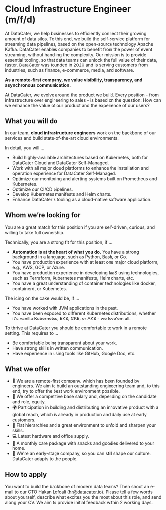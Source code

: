 # Cloud Infrastructure Engineer (m/f/d)

At DataCater, we help businesses to efficiently connect their growing amount of data silos. To this end, we build the self-service platform for streaming data pipelines, based on the open-source technology Apache Kafka. DataCater enables companies to benefit from the power of event streaming, without handling the complexity.
Our mission is to provide essential tooling, so that data teams can unlock the full value of their data, faster.
DataCater was founded in 2020 and is serving customers from industries, such as finance, e-commerce, media, and software.

**As a remote-first company, we value visibility, transparency, and asynchronous communication.**

At DataCater, we evolve around the product we build. Every position - from infrastructure over engineering to sales - is based on the question:
How can we enhance the value of our product and the experience of our users?

## What you will do

In our team, **cloud infrastructure engineers** work on the backbone of our services and build state-of-the-art cloud environments.

In detail, you will ...

* Build highly-available architectures based on Kubernetes, both for DataCater Cloud and DataCater Self-Managed.
* Work with all major cloud platforms to enhance the installation and operation experience for DataCater Self-Managed.
* Optimize our monitoring and alerting systems built on Prometheus and Kubernetes.
* Optimize our CI/CD pipelines.
* Develop Kubernetes manifests and Helm charts.
* Enhance DataCater's tooling as a cloud-native software application.

## Whom we’re looking for

You are a great match for this position if you are self-driven, curious, and willing to take full ownership.

Technically, you are a strong fit for this position, if ...

* **Automation is at the heart of what you do.** You have a strong background in a language, such as Python, Bash, or Go.
* You have production experience with at least one major cloud platform, e.g., AWS, GCP, or Azure.
* You have production experience in developing IaaS using technologies, such as Terraform, Kubernetes manifests, Helm charts, etc.
* You have a great understanding of container technologies like docker, containerd, or Kubernetes.

The icing on the cake would be, if ...

* You have worked with JVM applications in the past.
* You have been exposed to different Kubernetes distributions, whether it's vanilla Kubernetes, EKS, GKE, or AKS - we love'em all.

To thrive at DataCater you should be comfortable to work in a remote setting. This requires to ...

* Be comfortable being transparent about your work.
* Have strong skills in written communication.
* Have experience in using tools like GitHub, Google Doc, etc.

## What we offer

* 🤝 We are a remote-first company, which has been founded by engineers. We
  aim to build an outstanding engineering team and, to this end, try to
  offer the best work environment possible.
* 💸 We offer a competitive base salary and, depending on the candidate and role, equity.
* 🌍 Participation in building and distributing an innovative product with
  a global reach, which is already in production and daily use at early customers.
* 🚀 Flat hierarchies and a great environment to unfold and sharpen your skills.
* 💻 Latest hardware and office supply.
* 🍌 A monthly care package with snacks and goodies delivered to your home.
* 🙌 We're an early-stage company, so you can still shape our culture. DataCater adapts to the people.

## How to apply

You want to build the backbone of modern data teams? Then shoot an e-mail to our CTO Hakan Lofcali (hr@datacater.io). Please tell a few words about yourself, describe what excites you the most about this role, and send along your CV. We aim to provide initial feedback within 2 working days.
